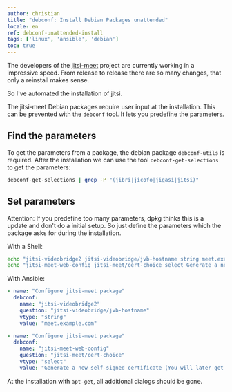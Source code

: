 ```yaml
---
author: christian
title: "debconf: Install Debian Packages unattended"
locale: en
ref: debconf-unattended-install
tags: ['linux', 'ansible', 'debian']
toc: true
---
```


The developers of the [jitsi-meet][jitsi] project are currently working in a impressive
speed. From release to release there are so many changes, that only a
reinstall makes sense.

So I've automated the installation of jitsi.

The jitsi-meet Debian packages require user input at the installation.
This can be prevented with the `debconf` tool. It lets you predefine
the parameters.

## Find the parameters

To get the parameters from a package, the debian package `debconf-utils` is
required. After the installation we can use the tool `debconf-get-selections`
to get the parameters:

```sh
debconf-get-selections | grep -P "(jibri|jicofo|jigasi|jitsi)"
```

## Set parameters

Attention: If you predefine too many parameters, dpkg thinks this is a update
and don't do a initial setup. So just define the parameters which the package asks
for during the installation.

With a Shell:

```sh
echo "jitsi-videobridge2 jitsi-videobridge/jvb-hostname string meet.example.com" | debconf-set-selections
echo "jitsi-meet-web-config jitsi-meet/cert-choice select Generate a new self-signed certificate (You will later get a chance to obtain a Let's encrypt certificate)" | debconf-set-selections
```

With Ansible:

```yml
- name: "Configure jitsi-meet package"
  debconf:
    name: "jitsi-videobridge2"
    question: "jitsi-videobridge/jvb-hostname"
    vtype: "string"
    value: "meet.example.com"

- name: "Configure jitsi-meet package"
  debconf:
    name: "jitsi-meet-web-config"
    question: "jitsi-meet/cert-choice"
    vtype: "select"
    value: "Generate a new self-signed certificate (You will later get a chance to obtain a Let's encrypt certificate)"
```

At the installation with `apt-get`, all additional dialogs should be gone.

[jitsi]: https://jitsi.org/jitsi-meet/
